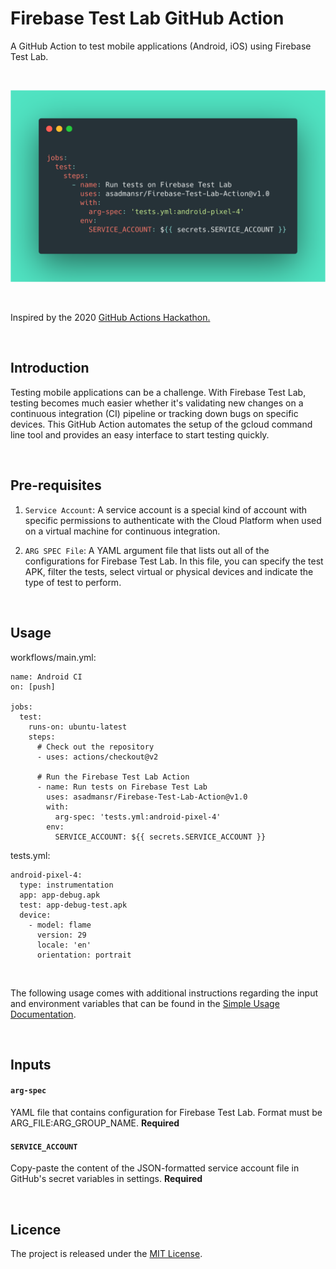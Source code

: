# Firebase Test Lab GitHub Action

A GitHub Action to test mobile applications (Android, iOS) using Firebase Test Lab.

<br>

![](docs/assets/preview.png)

<br>

Inspired by the 2020 [GitHub Actions Hackathon.](https://github.community/t5/Events/Featured-Event-GitHub-Actions-Hackathon/td-p/48206)

<br>

## Introduction

Testing mobile applications can be a challenge. With Firebase Test Lab, testing becomes much easier whether it's validating new changes on a continuous integration (CI) pipeline or tracking down bugs on specific devices. This GitHub Action automates the setup of the gcloud command line tool and provides an easy interface to start testing quickly.

<br>

## Pre-requisites

1. `Service Account`: A service account is a special kind of account with specific permissions to authenticate with the Cloud Platform when used on a virtual machine for continuous integration.

2. `ARG SPEC File`: A YAML argument file that lists out all of the configurations for Firebase Test Lab. In this file, you can specify the test APK, filter the tests, select virtual or physical devices and indicate the type of test to perform.


<br>

## Usage
workflows/main.yml:
```
name: Android CI
on: [push]

jobs:
  test:
    runs-on: ubuntu-latest
    steps:
      # Check out the repository
      - uses: actions/checkout@v2

      # Run the Firebase Test Lab Action
      - name: Run tests on Firebase Test Lab
        uses: asadmansr/Firebase-Test-Lab-Action@v1.0
        with:
          arg-spec: 'tests.yml:android-pixel-4'
        env:
          SERVICE_ACCOUNT: ${{ secrets.SERVICE_ACCOUNT }}
```

tests.yml:
```
android-pixel-4:
  type: instrumentation
  app: app-debug.apk
  test: app-debug-test.apk
  device:
    - model: flame
      version: 29
      locale: 'en'
      orientation: portrait
```

<br>

The following usage comes with additional instructions regarding the input and environment variables that can be found in the [Simple Usage Documentation](/docs/SIMPLE_USAGE.md).

<br>

## Inputs

#### `arg-spec`

YAML file that contains configuration for Firebase Test Lab. Format must be ARG_FILE:ARG_GROUP_NAME. **Required**

#### `SERVICE_ACCOUNT`

Copy-paste the content of the JSON-formatted service account file in GitHub's secret variables in settings. **Required**

<br>

## Licence

The project is released under the [MIT License](LICENSE).